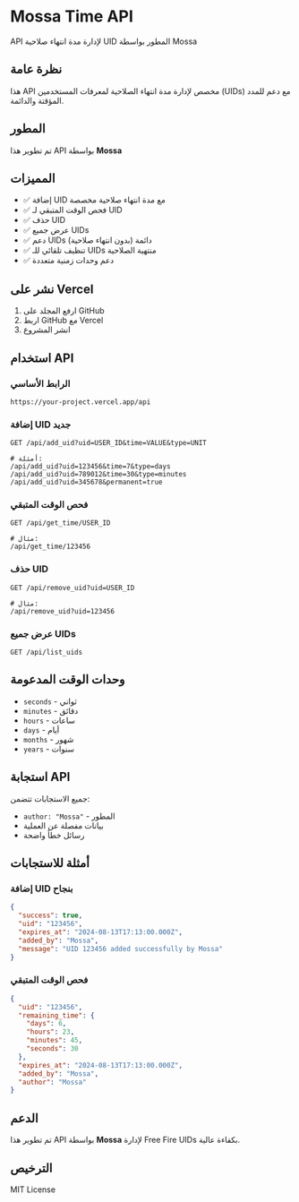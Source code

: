 # Mossa Time API

API لإدارة مدة انتهاء صلاحية UID المطور بواسطة Mossa

## نظرة عامة

هذا API مخصص لإدارة مدة انتهاء الصلاحية لمعرفات المستخدمين (UIDs) مع دعم للمدد المؤقتة والدائمة.

## المطور

تم تطوير هذا API بواسطة **Mossa**

## المميزات

- ✅ إضافة UID مع مدة انتهاء صلاحية مخصصة
- ✅ فحص الوقت المتبقي لـ UID
- ✅ حذف UID
- ✅ عرض جميع UIDs
- ✅ دعم UIDs دائمة (بدون انتهاء صلاحية)
- ✅ تنظيف تلقائي للـ UIDs منتهية الصلاحية
- ✅ دعم وحدات زمنية متعددة

## نشر على Vercel

1. ارفع المجلد على GitHub
2. اربط GitHub مع Vercel
3. انشر المشروع

## استخدام API

### الرابط الأساسي
```
https://your-project.vercel.app/api
```

### إضافة UID جديد
```
GET /api/add_uid?uid=USER_ID&time=VALUE&type=UNIT

# أمثلة:
/api/add_uid?uid=123456&time=7&type=days
/api/add_uid?uid=789012&time=30&type=minutes
/api/add_uid?uid=345678&permanent=true
```

### فحص الوقت المتبقي
```
GET /api/get_time/USER_ID

# مثال:
/api/get_time/123456
```

### حذف UID
```
GET /api/remove_uid?uid=USER_ID

# مثال:
/api/remove_uid?uid=123456
```

### عرض جميع UIDs
```
GET /api/list_uids
```

## وحدات الوقت المدعومة

- `seconds` - ثواني
- `minutes` - دقائق  
- `hours` - ساعات
- `days` - أيام
- `months` - شهور
- `years` - سنوات

## استجابة API

جميع الاستجابات تتضمن:
- `author: "Mossa"` - المطور
- بيانات مفصلة عن العملية
- رسائل خطأ واضحة

## أمثلة للاستجابات

### إضافة UID بنجاح
```json
{
  "success": true,
  "uid": "123456",
  "expires_at": "2024-08-13T17:13:00.000Z",
  "added_by": "Mossa",
  "message": "UID 123456 added successfully by Mossa"
}
```

### فحص الوقت المتبقي
```json
{
  "uid": "123456",
  "remaining_time": {
    "days": 6,
    "hours": 23,
    "minutes": 45,
    "seconds": 30
  },
  "expires_at": "2024-08-13T17:13:00.000Z",
  "added_by": "Mossa",
  "author": "Mossa"
}
```

## الدعم

تم تطوير هذا API بواسطة **Mossa** لإدارة Free Fire UIDs بكفاءة عالية.

## الترخيص

MIT License